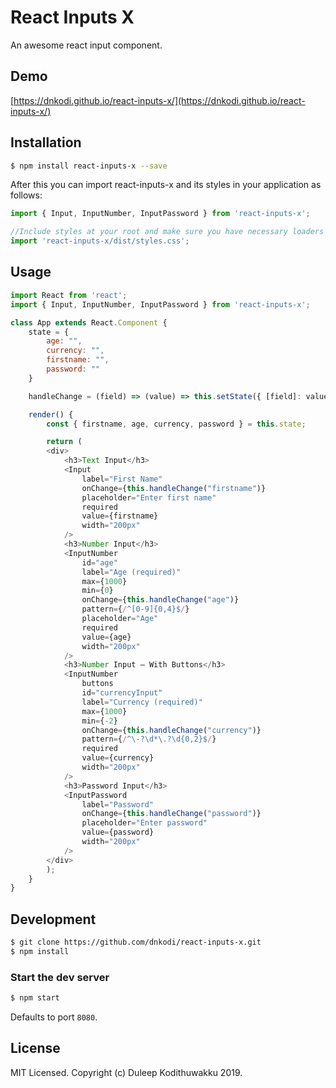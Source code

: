 # React Inputs X

An awesome react input component.

## Demo

[https://dnkodi.github.io/react-inputs-x/](https://dnkodi.github.io/react-inputs-x/)


## Installation

```bash
$ npm install react-inputs-x --save
```

After this you can import react-inputs-x and its styles in your application as follows:

```js
import { Input, InputNumber, InputPassword } from 'react-inputs-x';

//Include styles at your root and make sure you have necessary loaders to handle css
import 'react-inputs-x/dist/styles.css';
```

## Usage

```js
import React from 'react';
import { Input, InputNumber, InputPassword } from 'react-inputs-x';

class App extends React.Component {
    state = {
        age: "",
        currency: "",
        firstname: "",
        password: ""
    }

    handleChange = (field) => (value) => this.setState({ [field]: value })

    render() {
        const { firstname, age, currency, password } = this.state;

        return (
        <div>
            <h3>Text Input</h3>
            <Input
                label="First Name"
                onChange={this.handleChange("firstname")}
                placeholder="Enter first name"
                required
                value={firstname}
                width="200px"
            />
            <h3>Number Input</h3>
            <InputNumber
                id="age"
                label="Age (required)"
                max={1000}
                min={0}
                onChange={this.handleChange("age")}
                pattern={/^[0-9]{0,4}$/}
                placeholder="Age"
                required
                value={age}
                width="200px"
            />
            <h3>Number Input — With Buttons</h3>
            <InputNumber
                buttons
                id="currencyInput"
                label="Currency (required)"
                max={1000}
                min={-2}
                onChange={this.handleChange("currency")}
                pattern={/^\-?\d*\.?\d{0,2}$/}
                required
                value={currency}
                width="200px"
            />
            <h3>Password Input</h3>
            <InputPassword
                label="Password"
                onChange={this.handleChange("password")}
                placeholder="Enter password"
                value={password}
                width="200px"
            />
        </div>
        );
    }
}
```

## Development

```bash
$ git clone https://github.com/dnkodi/react-inputs-x.git
$ npm install
```

### Start the dev server

```bash
$ npm start
```

Defaults to port `8080`.


## License

MIT Licensed. Copyright (c) Duleep Kodithuwakku 2019.
